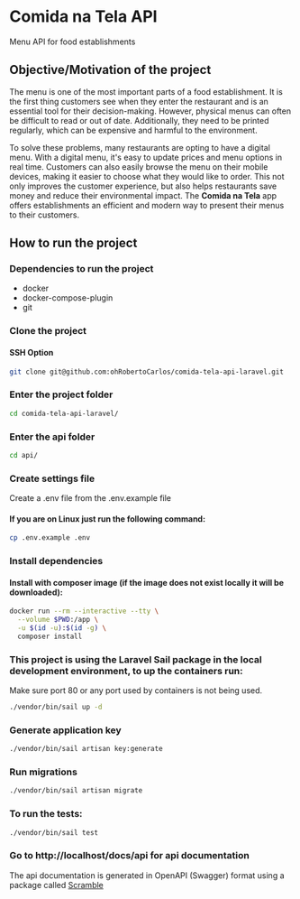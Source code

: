 # Comida na Tela API
Menu API for food establishments

## Objective/Motivation of the project
The menu is one of the most important parts of a food establishment. It is the first thing customers see when they enter the restaurant and is an essential tool for their decision-making. However, physical menus can often be difficult to read or out of date. Additionally, they need to be printed regularly, which can be expensive and harmful to the environment.

To solve these problems, many restaurants are opting to have a digital menu. With a digital menu, it's easy to update prices and menu options in real time. Customers can also easily browse the menu on their mobile devices, making it easier to choose what they would like to order. This not only improves the customer experience, but also helps restaurants save money and reduce their environmental impact. The **Comida na Tela** app offers establishments an efficient and modern way to present their menus to their customers.

## How to run the project

### Dependencies to run the project
* docker
* docker-compose-plugin
* git

### Clone the project
#### SSH Option
```bash
git clone git@github.com:ohRobertoCarlos/comida-tela-api-laravel.git
```

### Enter the project folder
```bash
cd comida-tela-api-laravel/
```

### Enter the api folder
```bash
cd api/
```

### Create settings file
Create a .env file from the .env.example file

#### If you are on Linux just run the following command:

```bash
cp .env.example .env
```

### Install dependencies
#### Install with composer image (if the image does not exist locally it will be downloaded):
```bash
docker run --rm --interactive --tty \
  --volume $PWD:/app \
  -u $(id -u):$(id -g) \
  composer install
```

### This project is using the Laravel Sail package in the local development environment, to up the containers run:
Make sure port 80 or any port used by containers is not being used.

```bash
./vendor/bin/sail up -d
```

### Generate application key
```bash
./vendor/bin/sail artisan key:generate
```

### Run migrations
```bash
./vendor/bin/sail artisan migrate
```

### To run the tests:
```bash
./vendor/bin/sail test
```

### Go to http://localhost/docs/api for api documentation
The api documentation is generated in OpenAPI (Swagger) format using a package called [Scramble](https://scramble.dedoc.co/)
